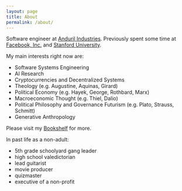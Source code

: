 ```yaml
---
layout: page
title: About
permalink: /about/
---
```


Software engineer at [Anduril Industries](http://anduril.com/).  Previously spent some time at [Facebook, Inc.](https://www.facebook.com/) and [Stanford University](http://stanford.com/).

My main interests right now are:
- Software Systems Engineering
- AI Research
- Cryptocurrencies and Decentralized Systems
- Theology (e.g. Augustine, Aquinas, Girard)
- Political Economy (e.g. Hayek, George, Rothbard, Marx)
- Macroeconomic Thought (e.g. Thiel, Dalio)
- Political Philosophy and Governance Futurism (e.g. Plato, Strauss, Schmitt)
- Generative Anthropology

Please visit my [Bookshelf](https://bookshelf.website/abhay/mixes/dvadl/Bookshelf) for more.

In past life as a non-adult:
- 5th grade schoolyard gang leader
- high school valedictorian
- lead guitarist
- movie producer
- quizmaster
- executive of a non-profit
